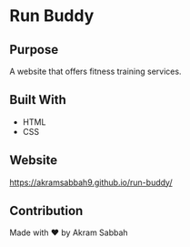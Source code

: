 # Run Buddy

## Purpose
A website that offers fitness training services.

## Built With
* HTML
* CSS

## Website
https://akramsabbah9.github.io/run-buddy/

## Contribution
Made with ❤️ by Akram Sabbah
